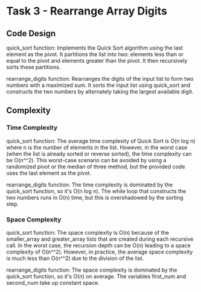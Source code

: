 # Task 3 - Rearrange Array Digits

## Code Design

quick_sort function: Implements the Quick Sort algorithm using the last element as the pivot. It partitions the list into two: elements less than or equal to the pivot and elements greater than the pivot. It then recursively sorts these partitions.

rearrange_digits function: Rearranges the digits of the input list to form two numbers with a maximized sum. It sorts the input list using quick_sort and constructs the two numbers by alternately taking the largest available digit.


## Complexity

### Time Complexity

quick_sort function: The average time complexity of Quick Sort is O(n log n) where n is the number of elements in the list. However, in the worst case (when the list is already sorted or reverse sorted), the time complexity can be O(n^^2). This worst-case scenario can be avoided by using a randomized pivot or the median of three method, but the provided code uses the last element as the pivot.

rearrange_digits function: The time complexity is dominated by the quick_sort function, so it's O(n log n).  The while loop that constructs the two numbers runs in O(n) time, but this is overshadowed by the sorting step.

### Space Complexity

quick_sort function: The space complexity is O(n) because of the smaller_array and greater_array lists that are created during each recursive call. In the worst case, the recursion depth can be O(n) leading to a space complexity of O(n^^2). However, in practice, the average space complexity is much less than O(n^^2) due to the division of the list.

rearrange_digits function: The space complexity is dominated by the quick_sort function, so it's O(n) on average. The variables first_num and second_num take up constant space.